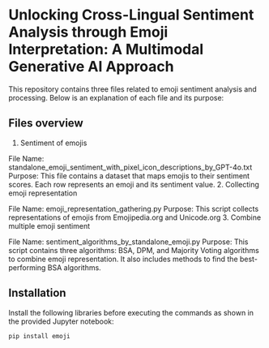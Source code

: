 # Unlocking Cross-Lingual Sentiment Analysis through Emoji Interpretation: A Multimodal Generative AI Approach
This repository contains three files related to emoji sentiment analysis and processing. Below is an explanation of each file and its purpose:


## Files overview
1. Sentiment of emojis

File Name: standalone_emoji_sentiment_with_pixel_icon_descriptions_by_GPT-4o.txt
Purpose: This file contains a dataset that maps emojis to their sentiment scores. Each row represents an emoji and its sentiment value.
2. Collecting emoji representation

File Name: emoji_representation_gathering.py
Purpose: This script collects representations of emojis from Emojipedia.org and Unicode.org
3. Combine multiple emoji sentiment

File Name: sentiment_algorithms_by_standalone_emoji.py
Purpose: This script contains three algorithms: BSA, DPM, and Majority Voting algorithms to combine emoji representation. It also includes methods to find the best-performing BSA algorithms.
## Installation

Install the following libraries before executing the commands as shown in the provided Jupyter notebook:

```bash
pip install emoji
